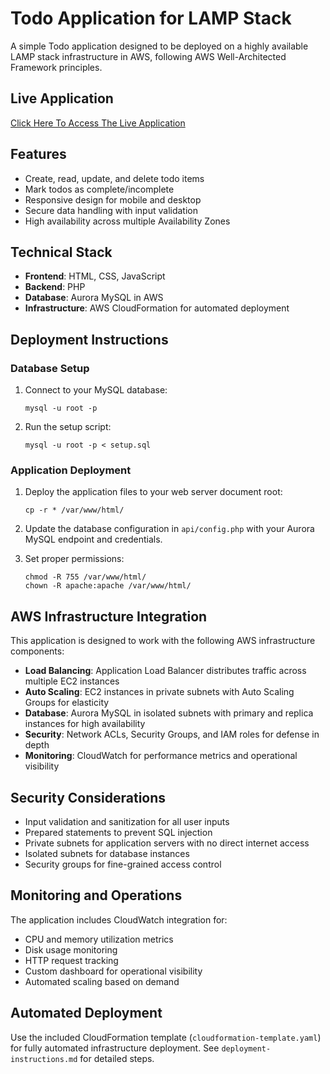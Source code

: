 # Todo Application for LAMP Stack

A simple Todo application designed to be deployed on a highly available LAMP stack infrastructure in AWS, following AWS Well-Architected Framework principles.

## Live Application

[Click Here To Access The Live Application](http://todo-a-appli-z32xkrdnjixv-570804106.eu-west-1.elb.amazonaws.com/)

## Features

- Create, read, update, and delete todo items
- Mark todos as complete/incomplete
- Responsive design for mobile and desktop
- Secure data handling with input validation
- High availability across multiple Availability Zones

## Technical Stack

- **Frontend**: HTML, CSS, JavaScript
- **Backend**: PHP
- **Database**: Aurora MySQL in AWS
- **Infrastructure**: AWS CloudFormation for automated deployment

## Deployment Instructions

### Database Setup

1. Connect to your MySQL database:
   ```
   mysql -u root -p
   ```

2. Run the setup script:
   ```
   mysql -u root -p < setup.sql
   ```

### Application Deployment

1. Deploy the application files to your web server document root:
   ```
   cp -r * /var/www/html/
   ```

2. Update the database configuration in `api/config.php` with your Aurora MySQL endpoint and credentials.

3. Set proper permissions:
   ```
   chmod -R 755 /var/www/html/
   chown -R apache:apache /var/www/html/
   ```

## AWS Infrastructure Integration

This application is designed to work with the following AWS infrastructure components:

- **Load Balancing**: Application Load Balancer distributes traffic across multiple EC2 instances
- **Auto Scaling**: EC2 instances in private subnets with Auto Scaling Groups for elasticity
- **Database**: Aurora MySQL in isolated subnets with primary and replica instances for high availability
- **Security**: Network ACLs, Security Groups, and IAM roles for defense in depth
- **Monitoring**: CloudWatch for performance metrics and operational visibility

## Security Considerations

- Input validation and sanitization for all user inputs
- Prepared statements to prevent SQL injection
- Private subnets for application servers with no direct internet access
- Isolated subnets for database instances
- Security groups for fine-grained access control

## Monitoring and Operations

The application includes CloudWatch integration for:

- CPU and memory utilization metrics
- Disk usage monitoring
- HTTP request tracking
- Custom dashboard for operational visibility
- Automated scaling based on demand

## Automated Deployment

Use the included CloudFormation template (`cloudformation-template.yaml`) for fully automated infrastructure deployment. See `deployment-instructions.md` for detailed steps.